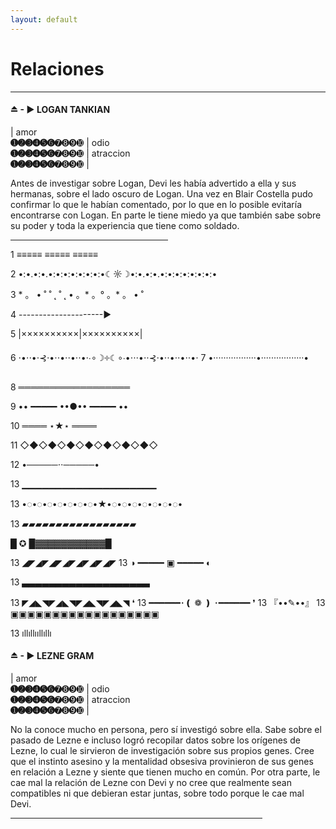```yaml
---
layout: default
---
```

# Relaciones

* * *

#### ⏏ - ▶ LOGAN TANKIAN

| amor <br> **➊➋➌➍➎➏**➐➑➒➓ | odio<br>**➊➋➌➍➎➏**➐➑➒➓ | atraccion <br> **➊➋➌➍➎➏**➐➑➒➓  |

Antes de investigar sobre Logan, Devi les había advertido a ella y sus hermanas, sobre el lado oscuro de Logan. Una vez en Blair Costella pudo confirmar lo que le habían comentado, por lo que en lo posible evitaría encontrarse con Logan. En parte le tiene miedo ya que también sabe sobre su poder y toda la experiencia que tiene como soldado. 

 <hr width="50%">


1 ≡≡≡≡≡ ≡≡≡≡≡ ≡≡≡≡≡ 


2 •:•.•:•.•:•:•:•:•:•:•:•☾☼☽•:•.•:•.•:•:•:•:•:•:•:•


3 * 。 • ˚ ˚ ˛ ˚ ˛ • 。* 。° 。* 。 • ˚


4 ---------------------►


5 |××××××××××|××××××××××|


6 ⋅•⋅⋅•⋅⊰⋅•⋅⋅•⋅⋅•⋅⋅•⋅∙∘☽༓☾∘∙•⋅⋅⋅•⋅⋅⊰⋅•⋅⋅•⋅⋅•⋅⋅•⋅
7 •·················•·················•

8 ══════════════════

9 •• ━━━━━ ••●•• ━━━━━ ••

10 ════ ⋆★⋆ ════

11 ◇◆◇◆◇◆◇◆◇◆◇◆◇◆◇

12 •─────⋅⋅─────•

13 ▁▁▁▁▁▁▁▁▁▁▁▁▁▁▁▁▁▁▁▁

13 •◌•◌•◌•◌•◌•◌•◌•★•◌•◌•◌•◌•◌•◌•◌•

13 ▰▰▰▰▰▰▰▰▰▰▰▰▰▰▰▰▰

█ ✪ █▓▓▓▓▓▓▓▓▓▓▓█ 

13 ◢◤◢◤◢◤◢◤◢◤◢◤◢◤
13 ◑ ━━━━━ ▣ ━━━━━ ◐

13 ▃▃▃▃▃▃▃▃▃▃▃▃▃▃▃▃▃▃▃

13 ◤◢◣◥◤◢◣◥◤◢◣◥◤◢◣◥
❛ 
13 ━━━━━━･❪ ❁ ❫ ･━━━━━━ 
❜
13 『••✎••』
13 ▣▣▣▣▣▣▣▣▣▣▣▣▣▣▣▣▣▣
             
13 ıllıllııllıllı


#### ⏏ - ▶ LEZNE GRAM

| amor <br> **➊➋➌➍➎➏**➐➑➒➓ | odio<br>**➊➋➌➍➎➏**➐➑➒➓ | atraccion <br> **➊➋➌➍➎➏**➐➑➒➓  |

No la conoce mucho en persona, pero sí investigó sobre ella. Sabe sobre el pasado de Lezne e incluso logró recopilar datos sobre los orígenes de Lezne, lo cual le sirvieron de investigación sobre sus propios genes. Cree que el instinto asesino y la mentalidad obsesiva provinieron de sus genes en relación a Lezne y siente que tienen mucho en común. Por otra parte, le cae mal la relación de Lezne con Devi y no cree que realmente sean compatibles ni que debieran estar juntas, sobre todo porque le cae mal Devi. 

 <hr width="80%">
